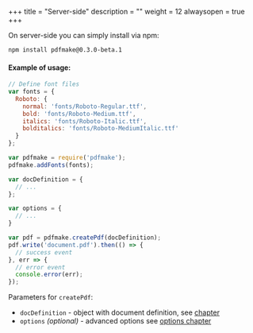 +++
title = "Server-side"
description = ""
weight = 12
alwaysopen = true
+++

On server-side you can simply install via npm:
```
npm install pdfmake@0.3.0-beta.1
```

#### Example of usage:
```js
// Define font files
var fonts = {
  Roboto: {
    normal: 'fonts/Roboto-Regular.ttf',
    bold: 'fonts/Roboto-Medium.ttf',
    italics: 'fonts/Roboto-Italic.ttf',
    bolditalics: 'fonts/Roboto-MediumItalic.ttf'
  }
};

var pdfmake = require('pdfmake');
pdfmake.addFonts(fonts);

var docDefinition = {
  // ...
};

var options = {
  // ...
}

var pdf = pdfmake.createPdf(docDefinition);
pdf.write('document.pdf').then(() => {
  // success event
}, err => {
  // error event
  console.error(err);
});
 ```

Parameters for `createPdf`:

* `docDefinition` - object with document definition, see [chapter](/docs/0.3/document-definition-object/)
* `options` _(optional)_ - advanced options see [options chapter](/docs/0.3/options/)